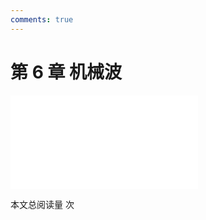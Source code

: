 ```yaml
---
comments: true
---
```


# 第 6 章 机械波

<object data="第 6 章 机械波.pdf" type="application/pdf" width="150%" height="800">
    <embed src="第 6 章 机械波.pdf" type="application/pdf" />
</object>

<span id="busuanzi_container_page_pv">本文总阅读量 <span id="busuanzi_value_page_pv"></span> 次</span>